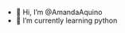 - 👋 Hi, I’m @AmandaAquino
- 🌱 I’m currently learning python
<!---
- 👀 I’m interested in ...
- 💞️ I’m looking to collaborate on ...
- 📫 How to reach me ...

AmandaAquino/AmandaAquino is a ✨ special ✨ repository because its `README.md` (this file) appears on your GitHub profile.
You can click the Preview link to take a look at your changes.
--->
